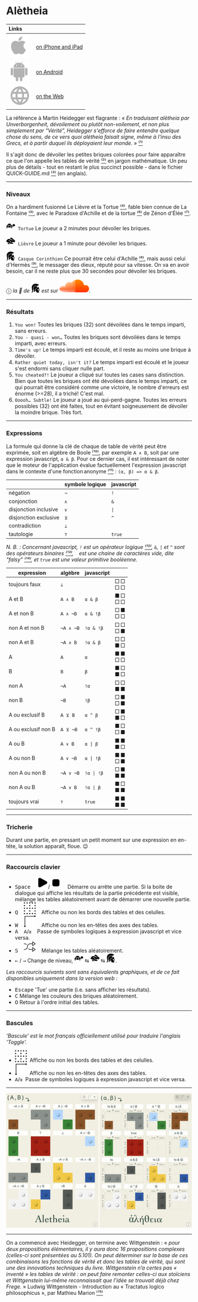# Alètheia

<!-- ⁰¹²³⁴⁵⁶⁷⁸⁹ -->

| Links                                                    |                                                                                              |
| :------------------------------------------------------- | :------------------------------------------------------------------------------------------- |
| ![Apple App Store](assets/svg/Apple_logo_grey.svg)       | [on iPhone and iPad](https://apps.apple.com/us/app/aletheia-by-%C3%A6quologica/id6476017817) |
| ![Android App Store](assets/svg/android-svgrepo-com.svg) | [on Android](https://play.google.com/store/apps/details?id=com.cthiebaud.aletheia.twa)       |
| ![WWW](assets/svg/internet-svgrepo-com.svg)              | [on the Web](https://aletheia.cthiebaud.com/)                                                |

La référence à Martin Heidegger est flagrante : « *En traduisant alètheia par Unverborgenheit, dévoilement ou plutôt non-voilement, et non plus simplement par “Vérité”, Heidegger s'efforce de faire entendre quelque chose du sens, de ce vers quoi alètheia faisait signe, même à l'insu des Grecs, et à partir duquel ils déployaient leur monde.* » [⁽¹⁾](https://fr.wikipedia.org/wiki/Al%C3%A8theia_dans_la_philosophie_de_Martin_Heidegger)

Il s'agit donc de dévoiler les petites briques colorées pour faire apparaître ce que l'on appelle les tables de vérité [⁽²⁾](https://fr.wikipedia.org/wiki/Table_de_v%C3%A9rit%C3%A9) en jargon mathématique. Un peu plus de détails - tout en restant le plus succinct possible - dans le fichier QUICK-GUIDE.md [⁽³⁾](QUICK-GUIDE.md) (en anglais).

--- 

### Niveaux

On a hardiment fusionné Le Lièvre et la Tortue [⁽⁴⁾](https://fr.wikipedia.org/wiki/Le_Li%C3%A8vre_et_la_Tortue_(La_Fontaine)), fable bien connue de La Fontaine [⁽⁵⁾](https://fr.wikipedia.org/wiki/Jean_de_La_Fontaine), avec le Paradoxe d'Achille et de la tortue [⁽⁶⁾](https://fr.wikipedia.org/wiki/Paradoxe_d%27Achille_et_de_la_tortue) de Zénon d'Élée [⁽⁷⁾](https://fr.wikipedia.org/wiki/Z%C3%A9non_d%27%C3%89l%C3%A9e).

<img src="svg/tortoise-fill-svgrepo-com.svg" style="width: 24px;">&nbsp; `Tortue` Le joueur a 2 minutes pour dévoiler les briques.

<img src="svg/hare-fill-svgrepo-com.svg" style="width: 24px;">&nbsp; `Lièvre` Le joueur a 1 minute pour dévoiler les briques.

<img src="svg/ancient-greek-helmet-1-svgrepo-com.svg" style="width: 24px;">&nbsp; `Casque Corinthien` Ce pourrait être celui d'Achille [⁽⁸⁾](https://fr.wikipedia.org/wiki/Achille), mais aussi celui d'Hermès [⁽⁹⁾](https://fr.wikipedia.org/wiki/Herm%C3%A8s), le messager des dieux, réputé pour sa vitesse. On va en avoir besoin, car il ne reste plus que 30 secondes pour dévoiler les briques.

ⓘ *la 🎵 de <img src="svg/ancient-greek-helmet-1-svgrepo-com.svg" alt="Achilles" style="width: 24px;">
est sur [![SoundCloud](svg/soundcloud.svg)](https://soundcloud.com/christophe-thiebaud/aletheia?si=83569a3c774e4cdf84c684e74478af34&utm_source=clipboard&utm_medium=text&utm_campaign=social_sharing).*

--- 

### Résultats

1. `You won!` Toutes les briques (32) sont dévoilées dans le temps imparti, sans erreurs.
2. `You - quasi - won…` Toutes les briques sont dévoilées dans le temps imparti, avec erreurs.
3. `Time's up!` Le temps imparti est écoulé, et il reste au moins une brique à dévoiler.
4. `Rather quiet today, isn't it?` Le temps imparti est écoulé et le joueur s'est endormi sans cliquer nulle part.
5. `You cheated?!` Le joueur a cliqué sur toutes les cases sans distinction. Bien que toutes les briques ont été dévoilées dans le temps imparti, ce qui pourrait être considéré comme une victoire, le nombre d'erreurs est énorme (>=28), il a triché! C'est mal.
6. `Ooooh… Subtle!` Le joueur a joué au qui-perd-gagne. Toutes les erreurs possibles (32) ont été faites, tout en évitant soigneusement de dévoiler la moindre brique. Très fort.

--- 

### Expressions

La formule qui donne la clé de chaque de table de vérité peut être exprimée, soit en algèbre de Boole [⁽¹⁰⁾](https://fr.wikipedia.org/wiki/Alg%C3%A8bre_de_Boole_(logique)), par exemple `𝖠 ∧ 𝖡`, soit par une expression javascript, `α & β`. Pour ce dernier cas, il est intéressant de noter que le moteur de l'application évalue factuellement l'expression javascript dans le contexte d'une fonction anonyme [⁽¹¹⁾](https://fr.wikipedia.org/wiki/Fonction_anonyme) : `(α, β) => α & β`.

|  | symbole logique | javascript |
|---|---|---|
| négation              | `¬`  | `!`   |
| conjonction           | `∧`  | `&`   |
| disjonction inclusive | `∨`  | `\|`  |
| disjonction exclusive | `⊻`  | `^`   |
| contradiction         | `⊥`  | ` `   |
| tautologie            | `⊤`  | `true`|

*N. B. : Concernant javascript, `!` est un opérateur logique [⁽¹²⁾](https://developer.mozilla.org/fr/docs/Web/JavaScript/Guide/Expressions_and_operators#op%C3%A9rateurs_logiques), `&`, `|` et `^` sont des opérateurs binaires [⁽¹³⁾](https://developer.mozilla.org/fr/docs/Web/JavaScript/Guide/Expressions_and_operators#op%C3%A9rateurs_binaires), ` ` est une chaine de caractères vide, dite "falsy" [⁽¹⁴⁾](https://fr.wiktionary.org/wiki/falsy), et `true` est une valeur primitive booléenne.*

<!-- https://fr.wikipedia.org/wiki/Liste_de_symboles_logiques -->

| expression | algèbre | javascript |  |
|---|---|---|---|
| toujours faux       | `⊥`       | ` `        | □ □<br>□ □ |
| A et B              | `𝖠 ∧ 𝖡`   | `α & β`    | ■ □<br>□ □ |
| A et non B          | `𝖠 ∧ ¬𝖡`  | `α & !β`   | □ ■<br>□ □ |
| non A et non B      | `¬𝖠 ∧ ¬𝖡` | `!α & !β`  | □ □<br>□ ■ |
| non A et B          | `¬𝖠 ∧ 𝖡`  | `!α & β`   | □ □<br>■ □ |
| A                   | `𝖠`       | `α`        | ■ ■<br>□ □ |
| B                   | `𝖡`       | `β`        | ■ □<br>■ □ |
| non A               | `¬𝖠`      | `!α`       | □ □<br>■ ■ |
| non B               | `¬𝖡`      | `!β`       | □ ■<br>□ ■ |
| A ou exclusif B     | `𝖠 ⊻ 𝖡`   | `α ^ β`    | □ ■<br>■ □ | 
| A ou exclusif non B | `𝖠 ⊻ ¬𝖡`  | `α ^ !β`   | ■ □<br>□ ■ |
| A ou B              | `𝖠 ∨ 𝖡`   | `α \| β`   | ■ ■<br>■ □ |
| A ou non B          | `𝖠 ∨ ¬𝖡`  | `α \| !β`  | ■ ■<br>□ ■ |
| non A ou non B      | `¬𝖠 ∨ ¬𝖡` | `!α \| !β` | □ ■<br>■ ■ |
| non A ou B          | `¬𝖠 ∨ 𝖡`  | `!α \| β`  | ■ □<br>■ ■ |
| toujours vrai       | `⊤`       | `true`     | ■ ■<br>■ ■ |

--- 

### Tricherie

Durant une partie, en pressant un petit moment sur une expression en en-tête, la solution apparaît, floue. 😉 

--- 

### Raccourcis clavier

* <kbd>Space</kbd> &nbsp;&nbsp;&nbsp;<img src="svg/b-start.svg">/<img src="svg/b-stop.svg" >&nbsp;&nbsp;&nbsp; Démarre ou arrête une partie. Si la boite de dialogue qui affiche les résultats de la partie précédente est visible, mélange les tables aléatoirement avant de démarrer une nouvelle partie.
* <kbd>Q</kbd> &nbsp;&nbsp;&nbsp;<img src="svg/b-grid.svg"   >&nbsp;&nbsp;&nbsp; Affiche ou non les bords des tables et des celulles.
* <kbd>W</kbd> &nbsp;&nbsp;&nbsp;<img src="svg/b-axes.svg"   >&nbsp;&nbsp;&nbsp; Affiche ou non les en-têtes des axes des tables.
* <kbd>A</kbd> &nbsp;&nbsp;&nbsp;`𝖠`/`α`&nbsp;&nbsp;&nbsp; Passe de symboles logiques à expression javascript et vice versa.
* <kbd>S</kbd> &nbsp;&nbsp;&nbsp;<img src="svg/b-shuffle.svg">&nbsp;&nbsp;&nbsp; Mélange les tables aléatoirement.
* <kbd>←</kbd> / <kbd>→</kbd> Change de niveau, <img src="svg/tortoise-fill-svgrepo-com.svg" style="width: 24px;"> ⇆ <img src="svg/hare-fill-svgrepo-com.svg" style="width: 24px;"> ⇆ <img src="svg/ancient-greek-helmet-1-svgrepo-com.svg" style="width: 24px;">.

*Les raccourcis suivants sont sans équivalents graphiques, et de ce fait disponibles uniquement dans la version web :*
* <kbd>Escape</kbd> 'Tue' une partie (i.e. sans afficher les résultats). 
* <kbd>C</kbd> Mélange les couleurs des briques aléatoirement.
* <kbd>O</kbd> Retour à l'ordre initial des tables.

--- 

### Bascules 

*'Bascule' est le mot français officiellement utilisé pour traduire l'anglais 'Toggle'.*

* <img src="svg/b-grid.svg" >&nbsp; Affiche ou non les bords des tables et des celulles.
* <img src="svg/b-axes.svg" >&nbsp; Affiche ou non les en-têtes des axes des tables.
* `𝖠`/`α`&nbsp; Passe de symboles logiques à expression javascript et vice versa.

--- 

![ἀλήθεια](screenshots/2024-03-20_2330x1688.jpg)

--- 

On a commencé avec Heidegger, on termine avec Wittgenstein : « *pour deux propositions élémentaires, il y aura donc 16 propositions complexes (celles-ci sont présentées au 5.101). On peut déterminer sur la base de ces combinaisons les fonctions de vérité et donc les tables de vérité, qui sont une des innovations techniques du livre. Wittgenstein n’a certes pas « inventé » les tables de vérité : on peut faire remonter celles-ci aux stoïciens et Wittgenstein lui-même reconnaissait que l’idée se trouvait déjà chez Frege.* » Ludwig Wittgenstein - Introduction au « Tractatus logico philosophicus », par Mathieu Marion [⁽¹⁵⁾](https://www.cairn.info/ludwig-wittgenstein--9782130533344-page-85.htm)
